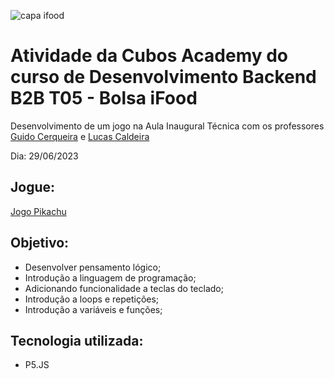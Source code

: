   
![capa ifood](https://github.com/Daaaiii/hello-word/assets/101154455/b435ab35-85de-49db-aa63-b5f7ef156118)


# Atividade da Cubos Academy do curso de Desenvolvimento Backend B2B T05 - Bolsa iFood
Desenvolvimento de um jogo na Aula Inaugural Técnica com os professores [Guido Cerqueira](https://github.com/guidocerqueira) e [Lucas Caldeira](https://github.com/lucasjcc)

Dia: 29/06/2023

## Jogue:
[Jogo Pikachu](https://editor.p5js.org/Daaaiii/full/UKtLAOtvT)

## Objetivo:

- Desenvolver pensamento lógico;
- Introdução a linguagem de programação;
- Adicionando funcionalidade a teclas do teclado;
- Introdução a loops e repetições;
- Introdução a variáveis e funções;
  

## Tecnologia utilizada:

- P5.JS
  
##



